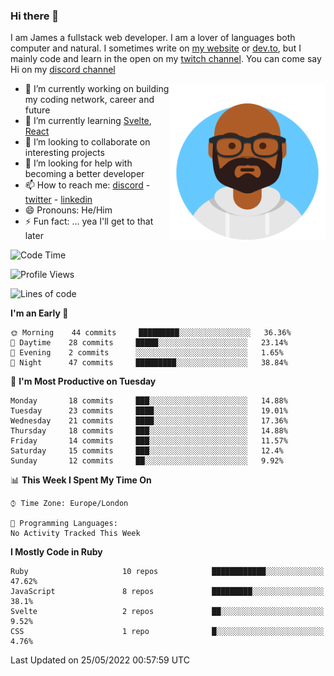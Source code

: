 ### Hi there 👋

I am James a fullstack web developer. I am a lover of languages both computer and natural. I sometimes write on [my website](https://jdhall.dev) or [dev.to](https://dev.to/zefur), but I mainly code and learn in the open on my [twitch channel](https://www.twitch.com/jozuhito). You can come say Hi on my [discord channel](https://discord.gg/sWEHvsBw)



<img align="right" height="250" width="250"  src="/assets/avataaars.png" />

  

- 🔭 I’m currently working on building my coding network, career and future
- 🌱 I’m currently learning [Svelte](https://svelte.dev), [React](https://reactjs.org)
- 👯 I’m looking to collaborate on interesting projects
- 🤔 I’m looking for help with becoming a better developer
- 📫 How to reach me: [discord](https://discord.gg/sWEHvsBw)
                      - [twitter](twitter.com/zefur)
                      - [linkedin](https://linkedin.com/in/j-d-hall)
- 😄 Pronouns: He/Him
- ⚡ Fun fact: ... yea I'll get to that later

 
<!-- BLOG-POST-LIST:START -->

<!-- BLOG-POST-LIST:END -->

<!--START_SECTION:waka-->
![Code Time](http://img.shields.io/badge/Code%20Time-0%20secs-blue)

![Profile Views](http://img.shields.io/badge/Profile%20Views-0-blue)

![Lines of code](https://img.shields.io/badge/From%20Hello%20World%20I%27ve%20Written-84%20Thousand%20lines%20of%20code-blue)

**I'm an Early 🐤** 

```text
🌞 Morning    44 commits     █████████░░░░░░░░░░░░░░░░   36.36% 
🌆 Daytime    28 commits     █████░░░░░░░░░░░░░░░░░░░░   23.14% 
🌃 Evening    2 commits      ░░░░░░░░░░░░░░░░░░░░░░░░░   1.65% 
🌙 Night      47 commits     █████████░░░░░░░░░░░░░░░░   38.84%

```
📅 **I'm Most Productive on Tuesday** 

```text
Monday       18 commits     ███░░░░░░░░░░░░░░░░░░░░░░   14.88% 
Tuesday      23 commits     ████░░░░░░░░░░░░░░░░░░░░░   19.01% 
Wednesday    21 commits     ████░░░░░░░░░░░░░░░░░░░░░   17.36% 
Thursday     18 commits     ███░░░░░░░░░░░░░░░░░░░░░░   14.88% 
Friday       14 commits     ███░░░░░░░░░░░░░░░░░░░░░░   11.57% 
Saturday     15 commits     ███░░░░░░░░░░░░░░░░░░░░░░   12.4% 
Sunday       12 commits     ██░░░░░░░░░░░░░░░░░░░░░░░   9.92%

```


📊 **This Week I Spent My Time On** 

```text
⌚︎ Time Zone: Europe/London

💬 Programming Languages: 
No Activity Tracked This Week

```

**I Mostly Code in Ruby** 

```text
Ruby                     10 repos            ████████████░░░░░░░░░░░░░   47.62% 
JavaScript               8 repos             █████████░░░░░░░░░░░░░░░░   38.1% 
Svelte                   2 repos             ██░░░░░░░░░░░░░░░░░░░░░░░   9.52% 
CSS                      1 repo              █░░░░░░░░░░░░░░░░░░░░░░░░   4.76%

```



 Last Updated on 25/05/2022 00:57:59 UTC
<!--END_SECTION:waka-->
